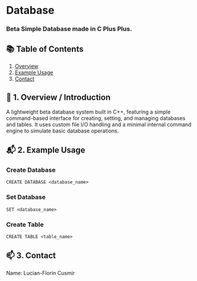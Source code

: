 # Database

### Beta Simple Database made in C Plus Plus.

## 📚 Table of Contents
1. [Overview](#-1-overview--introduction)
2. [Example Usage](#-2-example-usage)
3. [Contact](#-3-contact)

## 🧠 1. Overview / Introduction

A lightweight beta database system built in C++, featuring a simple command-based interface for creating, setting, and managing databases and tables.
It uses custom file I/O handling and a minimal internal command engine to simulate basic database operations.

## 📬 2. Example Usage

### Create Database
```
CREATE DATABASE <database_name>
```

### Set Database
```
SET <database_name>
```

### Create Table
```
CREATE TABLE <table_name>
```

## 📫 3. Contact
Name: Lucian-Florin Cusmir